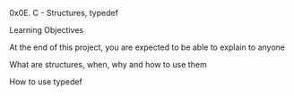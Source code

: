 0x0E. C - Structures, typedef

Learning Objectives

At the end of this project, you are expected to be able to explain to anyone

What are structures, when, why and how to use them

How to use typedef

